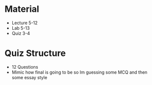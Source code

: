 # Material 
* Lecture 5-12
* Lab 5-13
* Quiz 3-4

# Quiz Structure
* 12 Questions
* Mimic how final is going to be so Im guessing some MCQ and then some essay style
